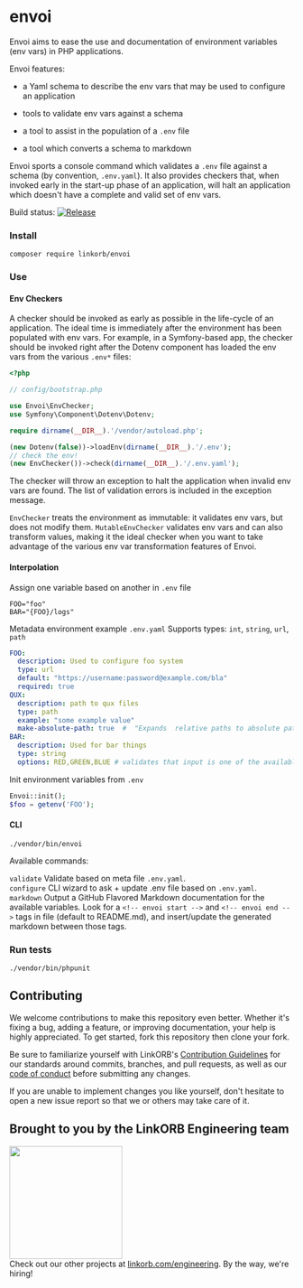 <!-- Managed by https://github.com/linkorb/repo-ansible. Manual changes will be overwritten. -->
envoi
============

Envoi aims to ease the use and documentation of environment variables (env
vars) in PHP applications.

Envoi features:

- a Yaml schema to describe the env vars that may be used to configure an
  application

- tools to validate env vars against a schema

- a tool to assist in the population of a `.env` file

- a tool which converts a schema to markdown

Envoi sports a console command which validates a `.env` file against a schema
(by convention, `.env.yaml`).  It also provides checkers that, when invoked
early in the start-up phase of an application, will halt an application which
doesn't have a complete and valid set of env vars.

Build status: [![Release](https://github.com/linkorb/envoi/actions/workflows/30-release-and-build.yaml/badge.svg)](https://github.com/linkorb/envoi/actions/workflows/30-release-and-build.yaml)


### Install

```shell
composer require linkorb/envoi
```


### Use

#### Env Checkers

A checker should be invoked as early as possible in the life-cycle of an
application.  The ideal time is immediately after the environment has been
populated with env vars.  For example, in a Symfony-based app, the checker
should be invoked right after the Dotenv component has loaded the env vars from
the various `.env*` files:

```php
<?php

// config/bootstrap.php

use Envoi\EnvChecker;
use Symfony\Component\Dotenv\Dotenv;

require dirname(__DIR__).'/vendor/autoload.php';

(new Dotenv(false))->loadEnv(dirname(__DIR__).'/.env');
// check the env!
(new EnvChecker())->check(dirname(__DIR__).'/.env.yaml');
```

The checker will throw an exception to halt the application when invalid env
vars are found.  The list of validation errors is included in the exception
message.

`EnvChecker` treats the environment as immutable: it validates env vars, but
does not modify them.  `MutableEnvChecker` validates env vars and can also
transform values, making it the ideal checker when you want to take advantage
of the various env var transformation features of Envoi.

#### Interpolation

Assign one variable based on another in `.env` file

```shell
FOO="foo"
BAR="{FOO}/logs"
```

Metadata environment example `.env.yaml`
Supports types: `int`, `string`, `url`, `path`

```yaml
FOO:
  description: Used to configure foo system
  type: url
  default: "https://username:password@example.com/bla"
  required: true
QUX:
  description: path to qux files
  type: path
  example: "some example value"
  make-absolute-path: true  #  "Expands  relative paths to absolute paths (i.e. ~/qux becomes /home/joe/qux)
BAR:
  description: Used for bar things
  type: string
  options: RED,GREEN,BLUE # validates that input is one of the available options
```

Init environment variables from `.env`

```php
Envoi::init();
$foo = getenv('FOO');
```

#### CLI

```shell
./vendor/bin/envoi
```

Available commands:

`validate`   Validate based on meta file `.env.yaml`.<br/>
`configure`  CLI wizard to ask + update .env file based on `.env.yaml`.<br/>
`markdown`   Output a GitHub Flavored Markdown documentation for the available variables.
Look for a `<!-- envoi start -->` and `<!-- envoi end -->` tags in file (default to README.md), and insert/update the generated markdown between those tags.


### Run tests

```shell
./vendor/bin/phpunit
```

## Contributing

We welcome contributions to make this repository even better. Whether it's fixing a bug, adding a feature, or improving documentation, your help is highly appreciated. To get started, fork this repository then clone your fork.

Be sure to familiarize yourself with LinkORB's [Contribution Guidelines](/CONTRIBUTING.md) for our standards around commits, branches, and pull requests, as well as our [code of conduct](/CODE_OF_CONDUCT.md) before submitting any changes.

If you are unable to implement changes you like yourself, don't hesitate to open a new issue report so that we or others may take care of it.
## Brought to you by the LinkORB Engineering team

<img src="http://www.linkorb.com/d/meta/tier1/images/linkorbengineering-logo.png" width="200px" /><br />
Check out our other projects at [linkorb.com/engineering](http://www.linkorb.com/engineering).
By the way, we're hiring!
